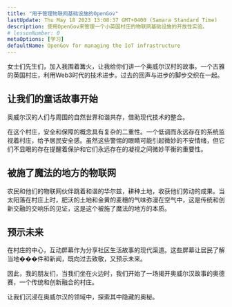 ```yaml
---
title: "用于管理物联网基础设施的OpenGov"
lastUpdate: Thu May 18 2023 13:08:37 GMT+0400 (Samara Standard Time)
description: 使用OpenGov来管理一个小英国村庄的物联网基础设施的开放性实验。
# lessonNumber: 0
metaOptions: [学习]
defaultName: OpenGov for managing the IoT infrastructure
---
```


<LessonVideo :videos="[{src: 'https://crustipfs.info/ipfs/QmXBrymdTnMPDDxqjxFW6ciKayeCM9VaQVru895xtqjFQn', type: 'webm'}]" />

<RoboAcademyText fWeight="500">
女士们先生们，加入我围着篝火，让我给你们讲一个奥威尔汉村的故事。一个古雅的英国村庄，利用Web3时代的技术进步。过去的回声与进步的脚步交织在一起。
</RoboAcademyText>

## 让我们的童话故事开始

奥威尔汉的人们与周围的自然世界和谐共存，借助现代技术的整合。

在这个村庄，安全和保障的概念具有复杂的二重性。一个低调而永远存在的系统监视着村庄，给予居民安全感。虽然这些警惕的眼睛可能引起微妙的不安情绪，但它们不显眼的存在提醒着保护和它们永远存在的凝视之间微妙平衡的重要性。

## 被施了魔法的地方的物联网

农民和他们的物联网伙伴跳着和谐的华尔兹，耕种土地，收获他们劳动的成果。当太阳落在村庄上时，肥沃的土地和金黄的麦穗的气味弥漫在空气中，这是传统和创新交融的交响乐的见证，这是这个被施了魔法的地方的本质。

## 预示未来

在村庄的中心，互动屏幕作为分享社区生活故事的现代渠道。这些屏幕让居民了解当地���件和新闻，既向过去致敬，又预示未来。

<RoboAcademyText>
因此，我的朋友们，当我们坐在火边时，我们开始了一场揭开奥威尔汉故事的奥德赛，一个传统和创新融合的村庄。

让我们沉浸在奥威尔汉的领域中，探索其中隐藏的奥秘。
</RoboAcademyText>